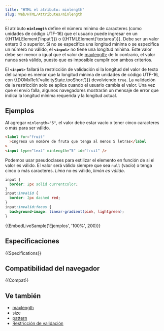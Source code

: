 ```yaml
---
title: "HTML el atributo: minlength"
slug: Web/HTML/Attributes/minlength
---
```


El atributo **`minlength`** define el número mínimo de caracteres (como unidades de código UTF-16) que el usuario puede ingresar en un {{HTMLElement('input')}} o {{HTMLElement('textarea')}}. Debe ser un valor entero 0 o superior. Si no se especifica una longitud mínima o se especifica un número no válido, el **`<input>`** no tiene una longitud mínima. Este valor debe ser menor o igual que el valor de [maxlength](/es/docs/Web/HTML/Attributes/maxlength); de lo contrario, el valor nunca será válido, puesto que es imposible cumplir con ambos criterios.

El **`<input>`** fallará la restricción de validación si la longitud del valor de texto del campo es menor que la longitud mínima de unidades de código UTF-16, con {{DOMxRef('validityState.tooShort')}} devolviendo `true`. La validación de la restricción solo se aplica cuando el usuario cambia el valor. Una vez que el envío falla, algunos navegadores mostrarán un mensaje de error que indica la longitud mínima requerida y la longitud actual.

## Ejemplos

Al agregar `minlength="5"`, el valor debe estar vacío o tener cinco caracteres o más para ser válido.

```html
<label for="fruit"
  >Ingresa un nombre de fruta que tenga al menos 5 letras</label
>
<input type="text" minlength="5" id="fruit" />
```

Podemos usar pseudoclases para estilizar el elemento en función de si el valor es válido. El valor será válido siempre que sea `null` (vacío) o tenga cinco o más caracteres. _Lima_ no es válido, _limón es válido_.

```css
input {
  border: 2px solid currentcolor;
}
input:invalid {
  border: 2px dashed red;
}
input:invalid:focus {
  background-image: linear-gradient(pink, lightgreen);
}
```

{{EmbedLiveSample('Ejemplos', '100%', 200)}}

## Especificaciones

{{Specifications}}

## Compatibilidad del navegador

{{Compat}}

## Ve también

- [maxlength](/es/docs/Web/HTML/Attributes/maxlength)
- [size](/es/docs/Web/HTML/Attributes/size)
- [pattern](/es/docs/Web/HTML/Attributes/pattern)
- [Restricción de validación](/es/docs/Web/Guide/HTML/HTML5/Constraint_validation)
